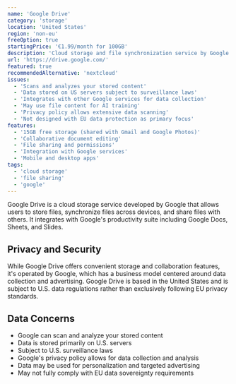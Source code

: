 ```yaml
---
name: 'Google Drive'
category: 'storage'
location: 'United States'
region: 'non-eu'
freeOption: true
startingPrice: '€1.99/month for 100GB'
description: 'Cloud storage and file synchronization service by Google.'
url: 'https://drive.google.com/'
featured: true
recommendedAlternative: 'nextcloud'
issues:
  - 'Scans and analyzes your stored content'
  - 'Data stored on US servers subject to surveillance laws'
  - 'Integrates with other Google services for data collection'
  - 'May use file content for AI training'
  - 'Privacy policy allows extensive data scanning'
  - 'Not designed with EU data protection as primary focus'
features:
  - '15GB free storage (shared with Gmail and Google Photos)'
  - 'Collaborative document editing'
  - 'File sharing and permissions'
  - 'Integration with Google services'
  - 'Mobile and desktop apps'
tags:
  - 'cloud storage'
  - 'file sharing'
  - 'google'
---
```


Google Drive is a cloud storage service developed by Google that allows users to store files, synchronize files across devices, and share files with others. It integrates with Google's productivity suite including Google Docs, Sheets, and Slides.


## Privacy and Security

While Google Drive offers convenient storage and collaboration features, it's operated by Google, which has a business model centered around data collection and advertising. Google Drive is based in the United States and is subject to U.S. data regulations rather than exclusively following EU privacy standards.

## Data Concerns

- Google can scan and analyze your stored content
- Data is stored primarily on U.S. servers
- Subject to U.S. surveillance laws
- Google's privacy policy allows for data collection and analysis
- Data may be used for personalization and targeted advertising
- May not fully comply with EU data sovereignty requirements